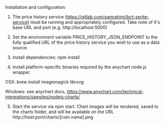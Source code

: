 Installation and configuration:

1. The price history service (https://gitlab.com/samrahimi/bct-sprite-service) must be running and appropriately configured. Take note of it's base URL and port (e.g. http://localhost:5000)

2. Set the environment variable PRICE_HISTORY_JSON_ENDPOINT to the fully qualified URL of the price history service you wish to use as a data source.

3. Install dependencies: npm install

4. Install platform-specific binaries required by the anychart node.js wrapper. 

OSX: brew install imagemagick librsvg

Windows: see anychart docs, https://www.anychart.com/technical-integrations/samples/nodejs-charts/

5. Start the service via npm start. Chart images will be rendered, saved to the charts folder, and will be available on the URL http://host:port/charts/[coin name].png 